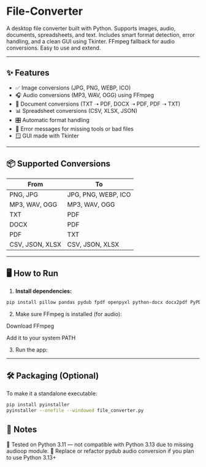 # File-Converter
A desktop file converter built with Python. Supports images, audio, documents, spreadsheets, and text. Includes smart format detection, error handling, and a clean GUI using Tkinter. FFmpeg fallback for audio conversions. Easy to use and extend.


---

## ✨ Features

- ✅ Image conversions (JPG, PNG, WEBP, ICO)
- 🎧 Audio conversions (MP3, WAV, OGG) using FFmpeg
- 📄 Document conversions (TXT ➝ PDF, DOCX ➝ PDF, PDF ➝ TXT)
- 📊 Spreadsheet conversions (CSV, XLSX, JSON)
- 🎛️ Automatic format handling
- 🛑 Error messages for missing tools or bad files
- 🪟 GUI made with Tkinter

---

## 📦 Supported Conversions

| From            | To                       |
|-----------------|--------------------------|
| PNG, JPG        | JPG, PNG, WEBP, ICO      |
| MP3, WAV, OGG   | MP3, WAV, OGG            |
| TXT             | PDF                      |
| DOCX            | PDF                      |
| PDF             | TXT                      |
| CSV, JSON, XLSX | CSV, JSON, XLSX          |

---

## 🖥️ How to Run

1. **Install dependencies:**

```bash
pip install pillow pandas pydub fpdf openpyxl python-docx docx2pdf PyPDF2
```

2. Make sure FFmpeg is installed (for audio):

  Download FFmpeg

  Add it to your system PATH

3. Run the app:

---

## 🛠 Packaging (Optional)

To make it a standalone executable:

```bash
pip install pyinstaller
pyinstaller --onefile --windowed file_converter.py
```

## 🧱 Notes
  🧪 Tested on Python 3.11 — not compatible with Python 3.13 due to missing audioop module.
  🧰 Replace or refactor pydub audio conversion if you plan to use Python 3.13+
